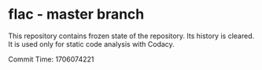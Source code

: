 # flac - master branch

This repository contains frozen state of the repository.
Its history is cleared. It is used only for static code
analysis with Codacy.

Commit Time: 1706074221